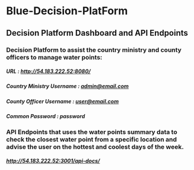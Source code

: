 # Blue-Decision-PlatForm

## Decision Platform Dashboard and API Endpoints

### Decision Platform to assist the country ministry and county officers to manage water points:
##### URL : http://54.183.222.52:8080/
##### Country Ministry Username : admin@email.com
##### County Officer Username : user@email.com
##### Common Password : password


### API Endpoints that uses the water points summary data to check the closest water point from a specific location and advise the user on the hottest and coolest days of the week.
##### http://54.183.222.52:3001/api-docs/
